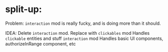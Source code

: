 

# split-up:

Problem:
`interaction` mod is really fucky, and is doing more than it should.

IDEA:
Delete `interaction` mod.
Replace with
`clickables` mod
    Handles `clickable` entities and stuff
`interaction` mod
    Handles basic UI components, authorizeInRange component, etc

